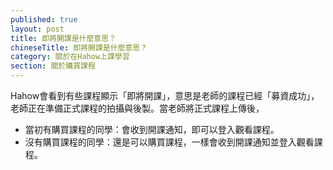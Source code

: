 ```yaml
---
published: true
layout: post
title: 即將開課是什麼意思？
chineseTitle: 即將開課是什麼意思？
category: 關於在Hahow上課學習
section: 關於購買課程
---
```


 

Hahow會看到有些課程顯示「即將開課」，意思是老師的課程已經「募資成功」，老師正在準備正式課程的拍攝與後製。當老師將正式課程上傳後，

- 當初有購買課程的同學：會收到開課通知，即可以登入觀看課程。
- 沒有購買課程的同學：還是可以購買課程，一樣會收到開課通知並登入觀看課程。






